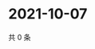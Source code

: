 # 2021-10-07

共 0 条

<!-- BEGIN WEIBO -->
<!-- 最后更新时间 Thu Oct 07 2021 08:31:07 GMT+0800 (China Standard Time) -->

<!-- END WEIBO -->
